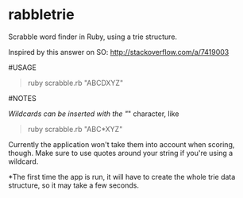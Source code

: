 rabbletrie
==========

Scrabble word finder in Ruby, using a trie structure.

Inspired by this answer on SO: http://stackoverflow.com/a/7419003

#USAGE

>ruby scrabble.rb "ABCDXYZ"

#NOTES

*Wildcards can be inserted with the "*" character, like 

>ruby scrabble.rb "ABC*XYZ"

 Currently the application won't take them into account when scoring, though. Make sure to use quotes around your string if you're using a wildcard.

*The first time the app is run, it will have to create the whole trie data structure, so it may take a few seconds. 